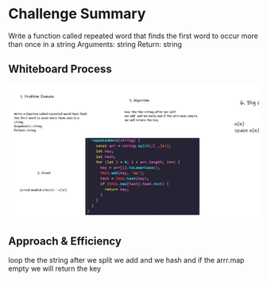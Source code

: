 # Challenge Summary

Write a function called repeated word that finds the first word to occur more than once in a string
Arguments: string
Return: string

## Whiteboard Process

![hashRepetedWord](./img/whitecode311.JPG)

## Approach & Efficiency

loop the the string after we split 
we add  and we hash and if the arrr.map empty we will return the key
